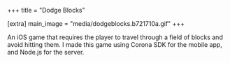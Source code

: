 +++
title = "Dodge Blocks"

[extra]
main_image = "media/dodgeblocks.b721710a.gif"
+++

An iOS game that requires the player to travel through a field of blocks and avoid hitting them. I made this game using Corona SDK for the mobile app, and Node.js for the server.
